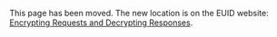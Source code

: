 This page has been moved. The new location is on the EUID website: [Encrypting Requests and Decrypting Responses](https://euid.eu/docs/getting-started/gs-encryption-decryption).
